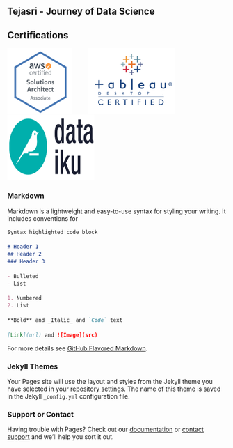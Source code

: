 ## Tejasri - Journey of Data Science

## Certifications

<img src = "https://github.com/Tejasri-Surapaneni/Tejasri-Portfolio/blob/main/Images/AWSCSA.png" height = "150" width = "150">  &nbsp; &nbsp; &nbsp; &nbsp; 
<img src = "https://github.com/Tejasri-Surapaneni/Tejasri-Portfolio/blob/main/Images/tableau.png" height = "150" width = "200"> &nbsp; &nbsp; &nbsp; &nbsp; 
<img src = "https://github.com/Tejasri-Surapaneni/Tejasri-Portfolio/blob/main/Images/Dataiku.png" height = "150" width = "200">

### Markdown

Markdown is a lightweight and easy-to-use syntax for styling your writing. It includes conventions for

```markdown
Syntax highlighted code block

# Header 1
## Header 2
### Header 3

- Bulleted
- List

1. Numbered
2. List

**Bold** and _Italic_ and `Code` text

[Link](url) and ![Image](src)
```

For more details see [GitHub Flavored Markdown](https://guides.github.com/features/mastering-markdown/).

### Jekyll Themes

Your Pages site will use the layout and styles from the Jekyll theme you have selected in your [repository settings](https://github.com/Tejasri-Surapaneni/Tejasri-Portfolio/settings). The name of this theme is saved in the Jekyll `_config.yml` configuration file.

### Support or Contact

Having trouble with Pages? Check out our [documentation](https://docs.github.com/categories/github-pages-basics/) or [contact support](https://github.com/contact) and we’ll help you sort it out.
